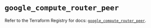 # `google_compute_router_peer`

Refer to the Terraform Registry for docs: [`google_compute_router_peer`](https://registry.terraform.io/providers/hashicorp/google/6.24.0/docs/resources/compute_router_peer).
